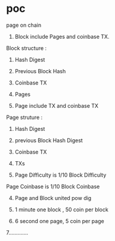poc
===

page on chain

1. Block include Pages and coinbase TX.
 
 Block structure : 
 
 1. Hash Digest
 
 2. Previous Block Hash
 
 3. Coinbase TX
 
 4. Pages


2. Page include TX and coinbase TX

 Page struture :
 
 1.  Hash Digest 
 
 2.  previous Block Hash Digest
 
 3. Coinbase TX
 
 4. TXs

3. Page Difficulty is 1/10 Block Difficulty 
   
 Page Coinbase is 1/10 Block Coinbase 

4. Page and Block united pow dig


5. 1 minute one block , 50 coin per block


6. 6 second one page, 5 coin per page


7.............
